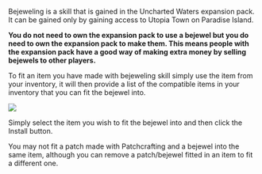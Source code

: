 ---
---
Bejeweling is a skill that is gained in the Uncharted Waters expansion pack. It can be gained only by gaining access to Utopia Town on Paradise Island.

**You do not need to own the expansion pack to use a bejewel but you do need to own the expansion pack to make them. This means people with the expansion pack have a good way of making extra money by selling bejewels to other players.**

To fit an item you have made with bejeweling skill simply use the item from your inventory, it will then provide a list of the compatible items in your inventory that you can fit the bejewel into.

[![](https://lohcdn.com/images/t_bejewel2.jpg)](https://lohcdn.com/images/bejewel2.jpg)

Simply select the item you wish to fit the bejewel into and then click the Install button.

You may not fit a patch made with Patchcrafting and a bejewel into the same item, although you can remove a patch/bejewel fitted in an item to fit a different one.